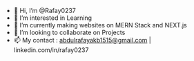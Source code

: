 - 👋 Hi, I’m @Rafay0237
- 👀 I’m interested in Learning
- 🌱 I’m currently making websites on MERN Stack and NEXT.js
- 💞️ I’m looking to collaborate on Projects
- 📫 My contact : abdulrafayakb1515@gmail.com | linkedin.com/in/rafay0237

<!---
Rafay0237/Rafay0237 is a ✨ special ✨ repository because its `README.md` (this file) appears on your GitHub profile.
You can click the Preview link to take a look at your changes.
--->
